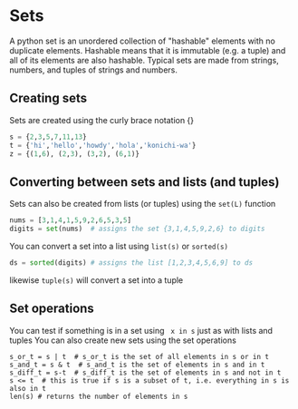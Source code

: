 # Sets
A python set is an unordered collection of "hashable" elements with no duplicate elements.
Hashable means that it is immutable (e.g. a tuple) and all of its elements are also hashable.
Typical sets are made from strings, numbers, and tuples of strings and numbers.

## Creating sets
Sets are created using the curly brace notation {}
``` python
s = {2,3,5,7,11,13}
t = {'hi','hello','howdy','hola','konichi-wa'}
z = {(1,6), (2,3), (3,2), (6,1)}
```

## Converting between sets and lists (and tuples)
Sets can also be created from lists (or tuples) using the ```set(L)``` function
``` python
nums = [3,1,4,1,5,9,2,6,5,3,5]
digits = set(nums)  # assigns the set {3,1,4,5,9,2,6} to digits
```

You can convert a set into a list using ```list(s)``` or ```sorted(s)```
``` python
ds = sorted(digits) # assigns the list [1,2,3,4,5,6,9] to ds
```
likewise ```tuple(s)``` will convert a set into a tuple

## Set operations
You can test if something is in a set using ``` x in s``` just as with lists and tuples
You can also create new sets using the set operations 
``` pythons
s_or_t = s | t  # s_or_t is the set of all elements in s or in t
s_and_t = s & t  # s_and_t is the set of elements in s and in t
s_diff_t = s-t  # s_diff_t is the set of elements in s and not in t
s <= t  # this is true if s is a subset of t, i.e. everything in s is also in t
len(s) # returns the number of elements in s
```




